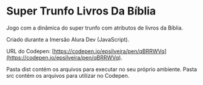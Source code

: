 # Super Trunfo Livros Da Bíblia

Jogo com a dinâmica do super trunfo com atributos de livros da Bíblia.

Criado durante a Imersão Alura Dev (JavaScript).

URL do Codepen: [https://codepen.io/epsilveira/pen/qBRRWVq](https://codepen.io/epsilveira/pen/qBRRWVq).

Pasta dist contém os arquivos para executar no seu próprio ambiente.
Pasta src contém os arquivos para utilizar no Codepen.